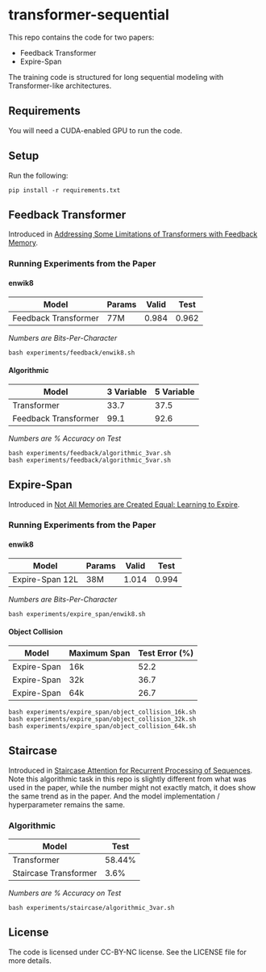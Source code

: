 # transformer-sequential

This repo contains the code for two papers:

- Feedback Transformer
- Expire-Span

The training code is structured for long sequential modeling with Transformer-like architectures.

## Requirements

You will need a CUDA-enabled GPU to run the code.

## Setup

Run the following:

```
pip install -r requirements.txt
```

## Feedback Transformer

Introduced in [Addressing Some Limitations of Transformers with Feedback Memory](https://arxiv.org/abs/2002.09402v3).

### Running Experiments from the Paper

#### enwik8

|Model|Params|Valid|Test|
|-|-|-|-|
|Feedback Transformer|77M|0.984|0.962|

_Numbers are Bits-Per-Character_

```
bash experiments/feedback/enwik8.sh
```

#### Algorithmic

|Model|3 Variable|5 Variable|
|-|-|-|
|Transformer|33.7|37.5|
|Feedback Transformer|99.1|92.6|

_Numbers are % Accuracy on Test_

```
bash experiments/feedback/algorithmic_3var.sh
bash experiments/feedback/algorithmic_5var.sh
```

## Expire-Span

Introduced in [Not All Memories are Created Equal: Learning to Expire](https://ai.facebook.com/research/publications/not-all-memories-are-created-equal).

### Running Experiments from the Paper

#### enwik8

|Model|Params|Valid|Test|
|-|-|-|-|
|Expire-Span 12L|38M|1.014|0.994|

_Numbers are Bits-Per-Character_

```
bash experiments/expire_span/enwik8.sh
```

#### Object Collision

|Model|Maximum Span|Test Error (%)|
|-|-|-|
|Expire-Span|16k|52.2|
|Expire-Span|32k|36.7|
|Expire-Span|64k|26.7|

```
bash experiments/expire_span/object_collision_16k.sh
bash experiments/expire_span/object_collision_32k.sh
bash experiments/expire_span/object_collision_64k.sh
```

## Staircase

Introduced in [Staircase Attention for Recurrent Processing of Sequences](https://arxiv.org/pdf/2106.04279.pdf).
Note this algorithmic task in this repo is slightly different from what was used in the paper, while the number might not exactly match, it does show the same trend as in the paper. And the model implementation / hyperparameter remains the same.

### Algorithmic

|Model|Test|
|-|-|
|Transformer|58.44%|
|Staircase Transformer| 3.6%|

_Numbers are % Accuracy on Test_

```
bash experiments/staircase/algorithmic_3var.sh
```

## License

The code is licensed under CC-BY-NC license. See the LICENSE file for more details.
